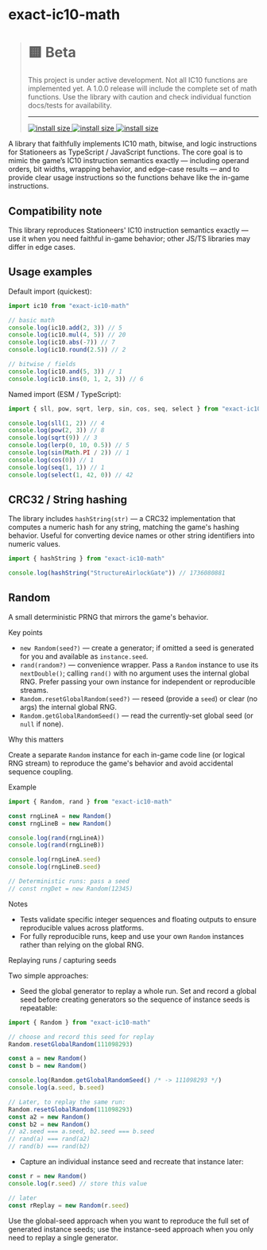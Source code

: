 # exact-ic10-math

> # 🟨 Beta
>
> This project is under active development. Not all IC10 functions are implemented yet. A
> 1.0.0 release will include the complete set of math functions. Use the library with caution and
> check individual function docs/tests for availability.
>
> ---
>
> [![install size](https://badgen.net/bundlephobia/minzip/exact-ic10-math) ![install size](https://badgen.net/bundlephobia/tree-shaking/exact-ic10-math) ![install size](https://badgen.net/bundlephobia/dependency-count/exact-ic10-math)](https://bundlephobia.com/package/exact-ic10-math)

A library that faithfully implements IC10 math, bitwise, and logic instructions for Stationeers as TypeScript / JavaScript functions. The core goal is to mimic the game’s IC10 instruction semantics exactly — including operand orders, bit widths, wrapping behavior, and edge-case results — and to provide clear usage instructions so the functions behave like the in-game instructions.

## Compatibility note

This library reproduces Stationeers' IC10 instruction semantics exactly — use it when you need faithful in-game behavior; other JS/TS libraries may differ in edge cases.

## Usage examples

Default import (quickest):

```ts
import ic10 from "exact-ic10-math"

// basic math
console.log(ic10.add(2, 3)) // 5
console.log(ic10.mul(4, 5)) // 20
console.log(ic10.abs(-7)) // 7
console.log(ic10.round(2.5)) // 2

// bitwise / fields
console.log(ic10.and(5, 3)) // 1
console.log(ic10.ins(0, 1, 2, 3)) // 6
```

Named import (ESM / TypeScript):

```ts
import { sll, pow, sqrt, lerp, sin, cos, seq, select } from "exact-ic10-math"

console.log(sll(1, 2)) // 4
console.log(pow(2, 3)) // 8
console.log(sqrt(9)) // 3
console.log(lerp(0, 10, 0.5)) // 5
console.log(sin(Math.PI / 2)) // 1
console.log(cos(0)) // 1
console.log(seq(1, 1)) // 1
console.log(select(1, 42, 0)) // 42
```

## CRC32 / String hashing

The library includes `hashString(str)` — a CRC32 implementation that computes a numeric hash for any string, matching the game's hashing behavior. Useful for converting device names or other string identifiers into numeric values.

```ts
import { hashString } from "exact-ic10-math"

console.log(hashString("StructureAirlockGate")) // 1736080881
```

## Random

A small deterministic PRNG that mirrors the game's behavior.

Key points

-   `new Random(seed?)` — create a generator; if omitted a seed is generated for you and available as `instance.seed`.
-   `rand(random?)` — convenience wrapper. Pass a `Random` instance to use its `nextDouble()`; calling `rand()` with no argument uses the internal global RNG. Prefer passing your own instance for independent or reproducible streams.
-   `Random.resetGlobalRandom(seed?)` — reseed (provide a `seed`) or clear (no args) the internal global RNG.
-   `Random.getGlobalRandomSeed()` — read the currently-set global seed (or `null` if none).

Why this matters

Create a separate `Random` instance for each in-game code line (or logical RNG stream) to reproduce the game's behavior and avoid accidental sequence coupling.

Example

```ts
import { Random, rand } from "exact-ic10-math"

const rngLineA = new Random()
const rngLineB = new Random()

console.log(rand(rngLineA))
console.log(rand(rngLineB))

console.log(rngLineA.seed)
console.log(rngLineB.seed)

// Deterministic runs: pass a seed
// const rngDet = new Random(12345)
```

Notes

-   Tests validate specific integer sequences and floating outputs to ensure reproducible values across platforms.
-   For fully reproducible runs, keep and use your own `Random` instances rather than relying on the global RNG.

Replaying runs / capturing seeds

Two simple approaches:

-   Seed the global generator to replay a whole run. Set and record a global seed before creating generators so the sequence of instance seeds is repeatable:

```ts
import { Random } from "exact-ic10-math"

// choose and record this seed for replay
Random.resetGlobalRandom(111098293)

const a = new Random()
const b = new Random()

console.log(Random.getGlobalRandomSeed() /* -> 111098293 */)
console.log(a.seed, b.seed)

// Later, to replay the same run:
Random.resetGlobalRandom(111098293)
const a2 = new Random()
const b2 = new Random()
// a2.seed === a.seed, b2.seed === b.seed
// rand(a) === rand(a2)
// rand(b) === rand(b2)
```

-   Capture an individual instance seed and recreate that instance later:

```ts
const r = new Random()
console.log(r.seed) // store this value

// later
const rReplay = new Random(r.seed)
```

Use the global-seed approach when you want to reproduce the full set of generated instance seeds; use the instance-seed approach when you only need to replay a single generator.
